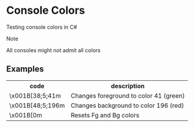 # Console Colors
Testing console colors in C#

> [!NOTE]
All consoles might not admit all colors

## Examples
<table>
  <tr><th>code</td><th>description</th></tr>
  <tr><td>\x001B[38;5;41m</td><td>Changes foreground to color 41 (green)</td></tr>
  <tr><td>\x001B[48;5;196m</td><td>Changes background to color 196 (red)</td></tr>
  <tr><td>\x001B[0m</td><td>Resets Fg and Bg colors</td></tr>
</table>

